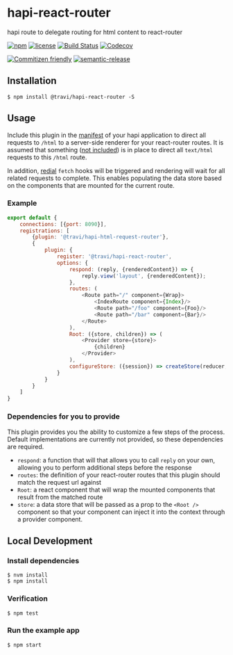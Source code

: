 # hapi-react-router

hapi route to delegate routing for html content to react-router

[![npm](https://img.shields.io/npm/v/@travi/hapi-react-router.svg?maxAge=2592000)](https://www.npmjs.com/package/@travi/hapi-react-router)
[![license](https://img.shields.io/github/license/travi/hapi-react-router.svg)](LICENSE)
[![Build Status](https://img.shields.io/travis/travi/hapi-react-router.svg?style=flat&branch=master)](https://travis-ci.org/travi/hapi-react-router)
[![Codecov](https://img.shields.io/codecov/c/github/travi/hapi-react-router.svg)](https://codecov.io/github/travi/hapi-react-router)

[![Commitizen friendly](https://img.shields.io/badge/commitizen-friendly-brightgreen.svg)](http://commitizen.github.io/cz-cli/)
[![semantic-release](https://img.shields.io/badge/%20%20%F0%9F%93%A6%F0%9F%9A%80-semantic--release-e10079.svg)](https://github.com/semantic-release/semantic-release)

## Installation

```
$ npm install @travi/hapi-react-router -S
```

## Usage

Include this plugin in the [manifest](https://github.com/hapijs/glue) of your hapi application
to direct all requests to `/html` to a server-side renderer for your react-router routes. It is
assumed that something ([not included](https://github.com/travi/hapi-html-request-router)) is
in place to direct all `text/html` requests to this `/html` route.

In addition, [redial](https://github.com/markdalgleish/redial) `fetch` hooks will be triggered
and rendering will wait for all related requests to complete. This enables populating the data
store based on the components that are mounted for the current route.

### Example
```js
export default {
    connections: [{port: 8090}],
    registrations: [
        {plugin: '@travi/hapi-html-request-router'},
        {
            plugin: {
                register: '@travi/hapi-react-router',
                options: {
                    respond: (reply, {renderedContent}) => {
                        reply.view('layout', {renderedContent});
                    },
                    routes: (
                        <Route path="/" component={Wrap}>
                            <IndexRoute component={Index}/>
                            <Route path="/foo" component={Foo}/>
                            <Route path="/bar" component={Bar}/>
                        </Route>
                    ),
                    Root: ({store, children}) => (
                        <Provider store={store}>
                            {children}
                        </Provider>
                    ),
                    configureStore: ({session}) => createStore(reducer, composeMiddlewares(session))
                }
            }
        }
    ]
}
```

### Dependencies for you to provide

This plugin provides you the ability to customize a few steps of the process. Default implementations
are currently not provided, so these dependencies are required.

* `respond`: a function that will that allows you to call `reply` on your own, allowing you to perform
  additional steps before the response
* `routes`: the definition of your react-router routes that this plugin should match the request url
  against
* `Root`: a react component that will wrap the mounted components that result from the matched route
* `store`: a data store that will be passed as a prop to the `<Root />` component so that your
  component can inject it into the context through a provider component.

## Local Development

### Install dependencies
```
$ nvm install
$ npm install
```

### Verification
```
$ npm test
```

### Run the example app
```
$ npm start
```
